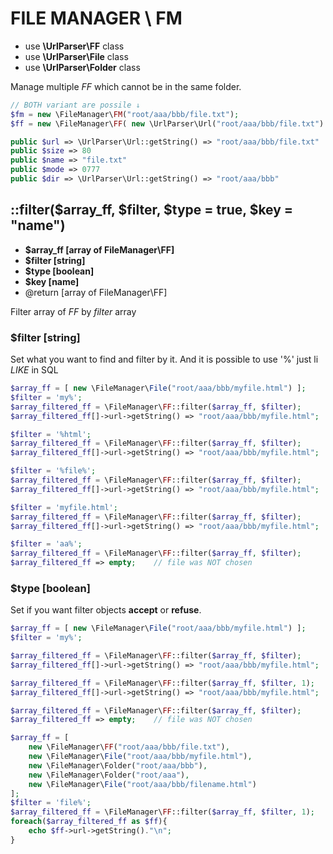 # FILE MANAGER \ FM
- use **\UrlParser\FF** class
- use **\UrlParser\File** class
- use **\UrlParser\Folder** class

Manage multiple *FF* which cannot be in the same folder.


```php
// BOTH variant are possile ↓
$fm = new \FileManager\FM("root/aaa/bbb/file.txt");
$ff = new \FileManager\FF( new \UrlParser\Url("root/aaa/bbb/file.txt") );

public $url => \UrlParser\Url::getString() => "root/aaa/bbb/file.txt"
public $size => 80
public $name => "file.txt"
public $mode => 0777
public $dir => \UrlParser\Url::getString() => "root/aaa/bbb"
```



## ::filter($array_ff, $filter, $type = true, $key = "name")
- **$array_ff [array of FileManager\FF]**
- **$filter [string]**
- **$type [boolean]**
- **$key [name]**
 - @return [array of FileManager\FF]

Filter array of *FF* by *filter* array<br>


### $filter [string]
Set what you want to find and filter by it. And it is possible to use '%' just li *LIKE* in SQL
```php
$array_ff = [ new \FileManager\File("root/aaa/bbb/myfile.html") ];
$filter = 'my%';
$array_filtered_ff = \FileManager\FF::filter($array_ff, $filter);
$array_filtered_ff[]->url->getString() => "root/aaa/bbb/myfile.html";	// file was chosen

$filter = '%html';
$array_filtered_ff = \FileManager\FF::filter($array_ff, $filter);
$array_filtered_ff[]->url->getString() => "root/aaa/bbb/myfile.html";	// file was chosen

$filter = '%file%';
$array_filtered_ff = \FileManager\FF::filter($array_ff, $filter);
$array_filtered_ff[]->url->getString() => "root/aaa/bbb/myfile.html";	// file was chosen

$filter = 'myfile.html';
$array_filtered_ff = \FileManager\FF::filter($array_ff, $filter);
$array_filtered_ff[]->url->getString() => "root/aaa/bbb/myfile.html";	// file was chosen

$filter = 'aa%';
$array_filtered_ff = \FileManager\FF::filter($array_ff, $filter);
$array_filtered_ff => empty;	// file was NOT chosen
```


### $type [boolean]
Set if you want filter objects **accept** or **refuse**.
```php
$array_ff = [ new \FileManager\File("root/aaa/bbb/myfile.html") ];
$filter = 'my%';

$array_filtered_ff = \FileManager\FF::filter($array_ff, $filter);
$array_filtered_ff[]->url->getString() => "root/aaa/bbb/myfile.html";	// file was chosen

$array_filtered_ff = \FileManager\FF::filter($array_ff, $filter, 1);
$array_filtered_ff[]->url->getString() => "root/aaa/bbb/myfile.html";	// file was chosen

$array_filtered_ff = \FileManager\FF::filter($array_ff, $filter);
$array_filtered_ff => empty;	// file was NOT chosen
```


```php
$array_ff = [
	new \FileManager\FF("root/aaa/bbb/file.txt"),
	new \FileManager\File("root/aaa/bbb/myfile.html"),
	new \FileManager\Folder("root/aaa/bbb"),
	new \FileManager\Folder("root/aaa"),
	new \FileManager\File("root/aaa/bbb/filename.html")
];
$filter = 'file%';
$array_filtered_ff = \FileManager\FF::filter($array_ff, $filter, 1);
foreach($array_filtered_ff as $ff){
	echo $ff->url->getString()."\n";
}
```
